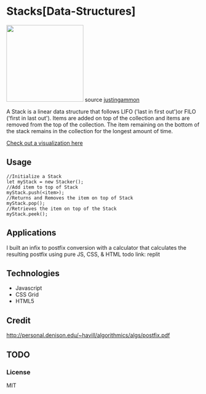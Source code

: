 # Stacks[Data-Structures]
<img src="https://media.giphy.com/media/3o85xrQOrtDruRndYI/giphy.gif" height="200" width="200"> 
<h10>source <a href=http://www.justingammon.com</a>justingammon</h10></a><br>

A Stack is a linear data structure that follows LIFO ('last in first out')or FILO ('first in last out'). Items are added on top of the collection and items are removed from the top of the collection. The item remaining on the bottom of the stack remains in the collection for the longest amount of time. 

<a href=https://www.cs.usfca.edu/~galles/visualization/StackArray.html>Check out a visualization here</a>

## Usage
```shell
//Initialize a Stack
let myStack = new Stacker();
//Add item to top of Stack
myStack.push(<item>);
//Returns and Removes the item on top of Stack
myStack.pop();
//Retrieves the item on top of the Stack
myStack.peek();
```
## Applications
 I built an infix to postfix conversion with a calculator that calculates the resulting postfix using pure JS, CSS, & HTML
 todo link: replit
 
## Technologies
  - Javascript
  - CSS Grid
  - HTML5
  
## Credit
<a href=http://personal.denison.edu/~havill/algorithmics/algs/postfix.pdf>http://personal.denison.edu/~havill/algorithmics/algs/postfix.pdf</a>

## TODO

### License
MIT
